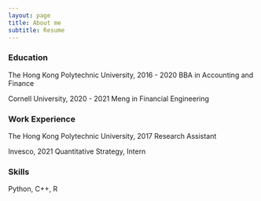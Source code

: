 ```yaml
---
layout: page
title: About me
subtitle: Resume
---
```




### Education

The Hong Kong Polytechnic University, 2016 - 2020
BBA in Accounting and Finance

Cornell University, 2020 - 2021
Meng in Financial Engineering

### Work Experience

The Hong Kong Polytechnic University, 2017
Research Assistant

Invesco, 2021
Quantitative Strategy, Intern

### Skills

Python, C++, R

